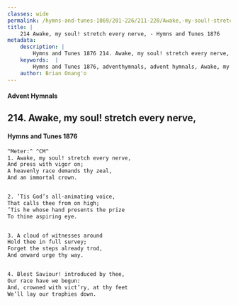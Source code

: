 ```yaml
---
classes: wide
permalink: /hymns-and-tunes-1869/201-226/211-220/Awake,-my-soul!-stretch-every-nerve,/
title: |
    214 Awake, my soul! stretch every nerve, - Hymns and Tunes 1876
metadata:
    description: |
        Hymns and Tunes 1876 214. Awake, my soul! stretch every nerve,. And press with vigor on; A heavenly race demands thy zeal, And an immortal crown. 
    keywords:  |
        Hymns and Tunes 1876, adventhymnals, advent hymnals, Awake, my soul! stretch every nerve,, And press with vigor on;, 
    author: Brian Onang'o
---
```


#### Advent Hymnals
## 214. Awake, my soul! stretch every nerve,
####  Hymns and Tunes 1876

```txt
^Meter:^ ^CM^
1. Awake, my soul! stretch every nerve,
And press with vigor on;
A heavenly race demands thy zeal,
And an immortal crown.


2. ’Tis God’s all-animating voice,
That calls thee from on high;
’Tis he whose hand presents the prize
To thine aspiring eye.


3. A cloud of witnesses around
Hold thee in full survey;
Forget the steps already trod,
And onward urge thy way.


4. Blest Saviour! introduced by thee,
Our race have we begun:
And, crowned with vict’ry, at thy feet
We’ll lay our trophies down.
```